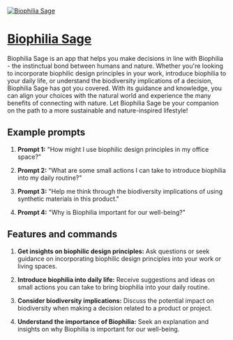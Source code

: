 [![Biophilia Sage](https://files.oaiusercontent.com/file-UhxPPgjT8UFfP1ggxyTXc2ER?se=2123-10-17T14%3A28%3A32Z&sp=r&sv=2021-08-06&sr=b&rscc=max-age%3D31536000%2C%20immutable&rscd=attachment%3B%20filename%3D81fe53ef-3eee-42c8-a18b-8ea4adc3522b.png&sig=LjkfN59UDt9FRrhEKUh%2BNipmchM424aHeRYvxbc2Mes%3D)](https://chat.openai.com/g/g-SZ3fAXQi4-biophilia-sage)

# [Biophilia Sage](https://chat.openai.com/g/g-SZ3fAXQi4-biophilia-sage)

Biophilia Sage is an app that helps you make decisions in line with Biophilia - the instinctual bond between humans and nature. Whether you're looking to incorporate biophilic design principles in your work, introduce biophilia to your daily life, or understand the biodiversity implications of a decision, Biophilia Sage has got you covered. With its guidance and knowledge, you can align your choices with the natural world and experience the many benefits of connecting with nature. Let Biophilia Sage be your companion on the path to a more sustainable and nature-inspired lifestyle!

## Example prompts

1. **Prompt 1:** "How might I use biophilic design principles in my office space?"

2. **Prompt 2:** "What are some small actions I can take to introduce biophilia into my daily routine?"

3. **Prompt 3:** "Help me think through the biodiversity implications of using synthetic materials in this product."

4. **Prompt 4:** "Why is Biophilia important for our well-being?"

## Features and commands

1. **Get insights on biophilic design principles:** Ask questions or seek guidance on incorporating biophilic design principles into your work or living spaces.

2. **Introduce biophilia into daily life:** Receive suggestions and ideas on small actions you can take to bring biophilia into your daily routine.

3. **Consider biodiversity implications:** Discuss the potential impact on biodiversity when making a decision related to a product or project.

4. **Understand the importance of Biophilia:** Seek an explanation and insights on why Biophilia is important for our well-being.